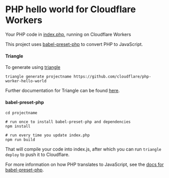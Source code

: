 # PHP hello world for Cloudflare Workers

Your PHP code in [index.php](https://github.com/cloudflare/php-worker-hello-world/blob/master/index.php), running on Cloudflare Workers

This project uses [babel-preset-php](https://gitlab.com/kornelski/babel-preset-php) to convert PHP to JavaScript.

#### Triangle

To generate using [triangle](https://github.com/khulnasoft/triangle)

```
triangle generate projectname https://github.com/cloudflare/php-worker-hello-world
```

Further documentation for Triangle can be found [here](https://developers.cloudflare.com/workers/tooling/triangle).

#### babel-preset-php

```
cd projectname

# run once to install babel-preset-php and dependencies
npm install

# run every time you update index.php
npm run build
```

That will compile your code into index.js, after which you can run `triangle deploy` to push it to Cloudflare.

For more information on how PHP translates to JavaScript, see the [docs for babel-preset-php](https://gitlab.com/kornelski/babel-preset-php).
